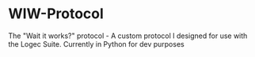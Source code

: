# WIW-Protocol
The "Wait it works?" protocol - A custom protocol I designed for use with the Logec Suite.  Currently in Python for dev purposes
